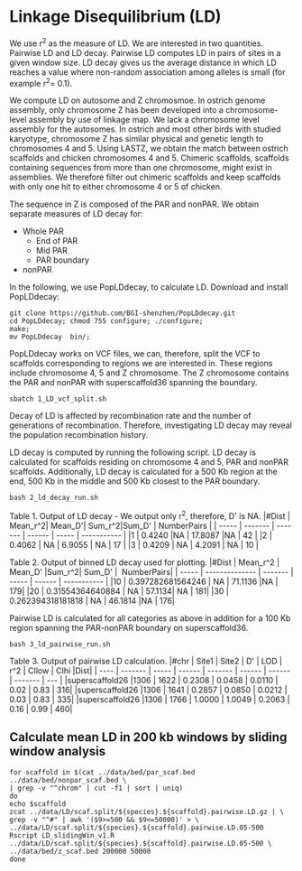 # Linkage Disequilibrium (LD)

We use r<sup>2</sup> as the measure of LD. We are interested in two quantities. Pairwise LD and LD decay. 
Pairwise LD computes LD in pairs of sites in a given window size. LD decay gives us the average distance in which
LD reaches a value where non-random association among alleles is small (for example r<sup>2</sup>= 0.1).

We compute LD on autosome and Z chromosmoe. In ostrich genome assembly, only chromosome Z has been
developed into a chromosome-level assembly by use of linkage map. We lack a chromosome level assembly for the autosomes. 
In ostrich and most other birds with studied karyotype, chromosome Z has similar physical and genetic length to chromosomes
4 and 5. Using LASTZ, we obtain the match between ostrich scaffolds and chicken chromosomes 4 and 5. Chimeric scaffolds, scaffolds
containing sequences from more than one chromosome, might exist in assemblies. We therefore filter out chimeric scaffolds and keep scaffolds
with only one hit to either chromosome 4 or 5 of chicken.

The sequence in Z is composed of the PAR and nonPAR. We obtain separate measures of LD decay for:
- Whole PAR
    - End of PAR
    - Mid PAR
    - PAR boundary
- nonPAR

In the following, we use PopLDdecay, to calculate LD. Download and install PopLDdecay:

```
git clone https://github.com/BGI-shenzhen/PopLDdecay.git
cd PopLDdecay; chmod 755 configure; ./configure;
make;
mv PopLDdecay  bin/;
```

PopLDdecay works on VCF files, we can, therefore, split the VCF to scaffolds corresponding to regions
we are interested in. These regions include chromosome 4, 5 and Z chromosome. The Z chromosome contains
the PAR and nonPAR with superscaffold36 spanning the boundary. 

`sbatch 1_LD_vcf_split.sh`

Decay of LD is affected by recombination rate and the number of generations of recombination. Therefore, 
investigating LD decay may reveal the population recombination history. 

LD decay is computed by running the following script. LD decay is calculated for scaffolds residing on chromosome
4 and 5, PAR and nonPAR scaffolds. Additionally, LD decay is calculated for a 500 Kb region at the end, 500 Kb in 
the middle and 500 Kb closest to the PAR boundary.  

`bash 2_ld_decay_run.sh`

Table 1. Output of LD decay - We output only r<sup>2</sup>, therefore, D' is NA.
|#Dist  | Mean_r^2|  Mean_D'| Sum_r^2|Sum_D' | NumberPairs |
| ----- | ------- | ------- | ------ | ----- | ----------- |
|1      | 0.4240  |NA    |  17.8087 |NA  |    42 |
|2      | 0.4062 | NA    |  6.9055 | NA    |  17 |
|3      | 0.4209 | NA     | 4.2091 | NA    |  10 |

Table 2. Output of binned LD decay used for plotting.
|#Dist  | Mean_r^2       | Mean_D' |Sum_r^2| Sum_D' |  NumberPairs|
| ----- | -------------- | ------- | ----- | ------ | ----------- |
|10     | 0.397282681564246  |     NA  |    71.1136 |NA    |  179|
|20     | 0.31554364640884   |     NA  |    57.1134| NA     | 181|
|30     | 0.262394318181818  |     NA  |   46.1814 |NA    |  176|


Pairwise LD is calculated for all categories as above in addition for a 100 Kb region spanning the PAR-nonPAR boundary
on superscaffold36.

`bash 3_ld_pairwise_run.sh`

Table 3. Output of pairwise LD calculation.
|#chr  |  Site1  | Site2 |  D'    |  LOD    | r^2    | CIlow  | CIhi    |Dist|
| ---- | ------- | ----- | ------ | ------- | ------ | ------ | ------- | --- |
|superscaffold26 |1306  |  1622   | 0.2308 | 0.0458 | 0.0110 | 0.02  |  0.83   | 316|
|superscaffold26 |1306  |  1641   | 0.2857 | 0.0850 | 0.0212 | 0.03  |  0.83   | 335|
|superscaffold26 |1306  |  1766   | 1.0000 | 1.0049 | 0.2063 | 0.16   | 0.99   | 460|

## Calculate mean LD in 200 kb windows by sliding window analysis
```
for scaffold in $(cat ../data/bed/par_scaf.bed ../data/bed/nonpar_scaf.bed \
| grep -v "^chrom" | cut -f1 | sort | uniq)
do
echo $scaffold
zcat ../data/LD/scaf.split/${species}.${scaffold}.pairwise.LD.gz | \
grep -v "^#" | awk '($9>=500 && $9<=50000)' > \
../data/LD/scaf.split/${species}.${scaffold}.pairwise.LD.05-500
Rscript LD_slidingWin_v1.R ../data/LD/scaf.split/${species}.${scaffold}.pairwise.LD.05-500 \
../data/bed/z_scaf.bed 200000 50000
done
```










